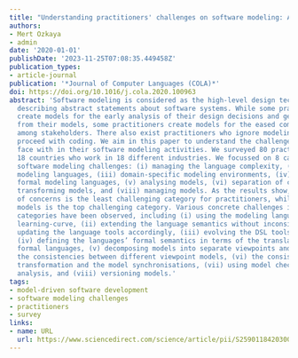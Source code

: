 ```yaml
---
title: "Understanding practitioners' challenges on software modeling: A survey"
authors:
- Mert Ozkaya
- admin 
date: '2020-01-01'
publishDate: '2023-11-25T07:08:35.449458Z'
publication_types:
- article-journal
publication: '*Journal of Computer Languages (COLA)*'
doi: https://doi.org/10.1016/j.cola.2020.100963
abstract: 'Software modeling is considered as the high-level design technique for
  describing abstract statements about software systems. While some practitioners
  create models for the early analysis of their design decisions and generating code
  from their models, some practitioners create models for the eased communication
  among stakeholders. There also exist practitioners who ignore modeling and directly
  proceed with coding. We aim in this paper to understand the challenges that practitioners
  face with in their software modeling activities. We surveyed 80 practitioners from
  18 countries who work in 18 different industries. We focussed on 8 categories of
  software modeling challenges: (i) managing the language complexity, (ii) extending
  modeling languages, (iii) domain-specific modeling environments, (iv) developing
  formal modeling languages, (v) analysing models, (vi) separation of concerns, (vii)
  transforming models, and (viii) managing models. As the results show, the separation
  of concerns is the least challenging category for practitioners, while analysing
  models is the top challenging category. Various concrete challenges in different
  categories have been observed, including (i) using the modeling languages with steep
  learning-curve, (ii) extending the language semantics without inconsistencies and
  updating the language tools accordingly, (iii) evolving the DSL tools with new requirements,
  (iv) defining the languages’ formal semantics in terms of the translations in any
  formal languages, (v) decomposing models into separate viewpoints and analysing
  the consistencies between different viewpoint models, (vi) the consistent model
  transformation and the model synchronisations, (vii) using model checkers for formal
  analysis, and (viii) versioning models.'
tags:
- model-driven software development
- software modeling challenges
- practitioners
- survey
links:
- name: URL
  url: https://www.sciencedirect.com/science/article/pii/S259011842030023X
---
```

